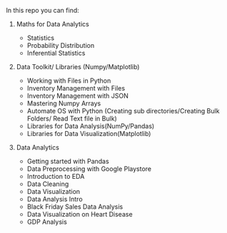 In this repo you can find:
1. Maths for Data Analytics
   - Statistics
   - Probability Distribution
   - Inferential Statistics

2. Data Toolkit/ Libraries (Numpy/Matplotlib)
   - Working with Files in Python
   - Inventory Management with Files
   - Inventory Management with JSON
   - Mastering Numpy Arrays
   - Automate OS with Python (Creating sub directories/Creating Bulk Folders/ Read Text file in Bulk)
   - Libraries for Data Analysis(NumPy/Pandas)
   - Libraries for Data Visualization(Matplotlib)
  
3. Data Analytics
   - Getting started with Pandas
   - Data Preprocessing with Google Playstore
   - Introduction to EDA
   - Data Cleaning
   - Data Visualization
   - Data Analysis Intro
   - Black Friday Sales Data Analysis
   - Data Visualization on Heart Disease
   - GDP Analysis
